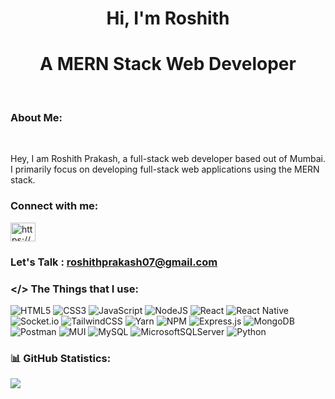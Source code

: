 <h1 align="center">Hi, I'm Roshith</h1>
<h1 align="center">A MERN Stack Web Developer</h1>
<br>

### About Me:

<br/>
<p>
Hey, I am Roshith Prakash, a full-stack web developer based out of Mumbai. I primarily focus on developing full-stack web applications using the MERN stack. 
</p>

<h3 align="left">Connect with me:</h3>
<p align="left">
<a href="https://www.linkedin.com/in/roshith-prakash" target="blank">
    <img align="center" src="https://raw.githubusercontent.com/rahuldkjain/github-profile-readme-generator/master/src/images/icons/Social/linked-in-alt.svg" alt="https://www.linkedin.com/in/roshith-prakash" height="30" width="40" />
</a>

### Let's Talk : **roshithprakash07@gmail.com**

### </> The Things that I use:

![HTML5](https://img.shields.io/badge/html5-%23E34F26.svg?style=flat-square&logo=html5&logoColor=white)
![CSS3](https://img.shields.io/badge/css3-%231572B6.svg?style=flat-square&logo=css3&logoColor=white)
![JavaScript](https://img.shields.io/badge/javascript-%23323330.svg?style=flat-square&logo=javascript&logoColor=%23F7DF1E)
![NodeJS](https://img.shields.io/badge/node.js-6DA55F?style=flat-square&logo=node.js&logoColor=white)
![React](https://img.shields.io/badge/react-%2320232a.svg?style=flat-square&logo=react&logoColor=%2361DAFB)
![React Native](https://img.shields.io/badge/react_native-%2320232a.svg?style=flat-square&logo=react&logoColor=%2361DAFB)
![Socket.io](https://img.shields.io/badge/Socket.io-black?style=flat-square&logo=socket.io&badgeColor=010101)
![TailwindCSS](https://img.shields.io/badge/tailwindcss-%2338B2AC.svg?style=flat-square&logo=tailwind-css&logoColor=white)
![Yarn](https://img.shields.io/badge/yarn-%232C8EBB.svg?style=flat-square&logo=yarn&logoColor=white)
![NPM](https://img.shields.io/badge/NPM-%23CB3837.svg?style=flat-square&logo=npm&logoColor=white)
![Express.js](https://img.shields.io/badge/express.js-%23404d59.svg?style=flat-square&logo=express&logoColor=%2361DAFB)
![MongoDB](https://img.shields.io/badge/MongoDB-%234ea94b.svg?style=flat-square&logo=mongodb&logoColor=white)
![Postman](https://img.shields.io/badge/Postman-FF6C37?style=flat-square&logo=postman&logoColor=white)
![MUI](https://img.shields.io/badge/MUI-%230081CB.svg?style=flat-square&logo=mui&logoColor=white)
![MySQL](https://img.shields.io/badge/mysql-%2300000f.svg?style=flat-square&logo=mysql&logoColor=white)
![MicrosoftSQLServer](https://img.shields.io/badge/Microsoft%20SQL%20Server-CC2927?style=flat-square&logo=microsoft%20sql%20server&logoColor=white)
![Python](https://img.shields.io/badge/python-3670A0?style=flat-square&logo=python&logoColor=ffdd54)

### 📊 GitHub Statistics:

![](https://github-readme-stats.vercel.app/api?username=roshith-prakash&theme=dark&hide_border=false&include_all_commits=false&count_private=true)
